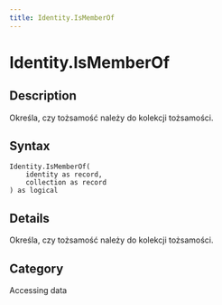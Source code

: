 ```yaml
---
title: Identity.IsMemberOf
---
```


# Identity.IsMemberOf


## Description

Określa, czy tożsamość należy do kolekcji tożsamości.


## Syntax

```powerquery
Identity.IsMemberOf(
    identity as record,
    collection as record
) as logical
```


## Details

Określa, czy tożsamość należy do kolekcji tożsamości.



## Category
Accessing data
